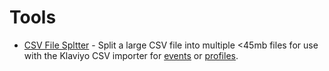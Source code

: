 # Tools

- [CSV File Spltter](file-split.html) - Split a large CSV file into multiple <45mb files for use with the Klaviyo CSV importer for [events](https://help.klaviyo.com/hc/en-us/articles/115005081247) or [profiles](https://help.klaviyo.com/hc/en-us/articles/115005078807).